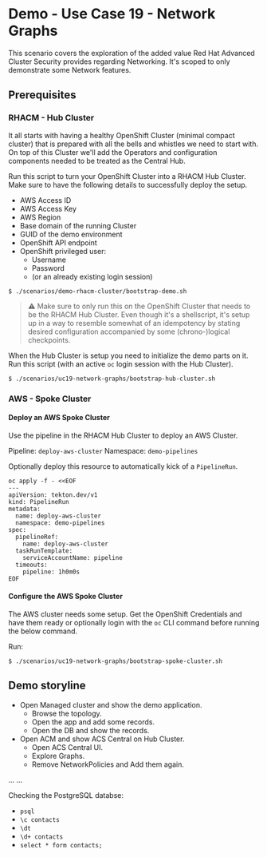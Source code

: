 # Demo - Use Case 19 - Network Graphs

This scenario covers the exploration of the added value Red Hat Advanced Cluster
Security provides regarding Networking. It's scoped to only demonstrate some
Network features.

## Prerequisites

### RHACM - Hub Cluster

It all starts with having a healthy OpenShift Cluster (minimal compact cluster)
that is prepared with all the bells and whistles we need to start with. On top of
this Cluster we'll add the Operators and configuration components needed to be
treated as the Central Hub.

Run this script to turn your OpenShift Cluster into a RHACM Hub Cluster. Make
sure to have the following details to successfully deploy the setup.

- AWS Access ID
- AWS Access Key
- AWS Region
- Base domain of the running Cluster
- GUID of the demo environment
- OpenShift API endpoint
- OpenShift privileged user:
  - Username
  - Password
  - (or an already existing login session)

```shell
$ ./scenarios/demo-rhacm-cluster/bootstrap-demo.sh
```

> ⚠️ Make sure to only run this on the OpenShift Cluster that needs to be the
> RHACM Hub Cluster. Even though it's a shellscript, it's setup up in a way to
> resemble somewhat of an idempotency by stating desired configuration
> accompanied by some (chrono-)logical checkpoints.

When the Hub Cluster is setup you need to initialize the demo parts on it. Run
this script (with an active `oc` login session with the Hub Cluster).

```shell
$ ./scenarios/uc19-network-graphs/bootstrap-hub-cluster.sh
```

### AWS - Spoke Cluster

#### Deploy an AWS Spoke Cluster

Use the pipeline in the RHACM Hub Cluster to deploy an AWS Cluster.

Pipeline: `deploy-aws-cluster`
Namespace: `demo-pipelines`

Optionally deploy this resource to automatically kick of a `PipelineRun`.

```shell
oc apply -f - <<EOF
---
apiVersion: tekton.dev/v1
kind: PipelineRun
metadata:
  name: deploy-aws-cluster
  namespace: demo-pipelines
spec:
  pipelineRef:
    name: deploy-aws-cluster
  taskRunTemplate:
    serviceAccountName: pipeline
  timeouts:
    pipeline: 1h0m0s
EOF
```

#### Configure the AWS Spoke Cluster

The AWS cluster needs some setup. Get the OpenShift Credentials and have them ready or optionally
login with the `oc` CLI command before running the below command.

Run:

```shell
$ ./scenarios/uc19-network-graphs/bootstrap-spoke-cluster.sh
```

## Demo storyline


- Open Managed cluster and show the demo application.
  - Browse the topology.
  - Open the app and add some records.
  - Open the DB and show the records.
- Open ACM and show ACS Central on Hub Cluster.
  - Open ACS Central UI.
  - Explore Graphs.
  - Remove NetworkPolicies and Add them again.

...
...

Checking the PostgreSQL databse:
- `psql`
- `\c contacts`
- `\dt`
- `\d+ contacts`
- `select * form contacts;`

